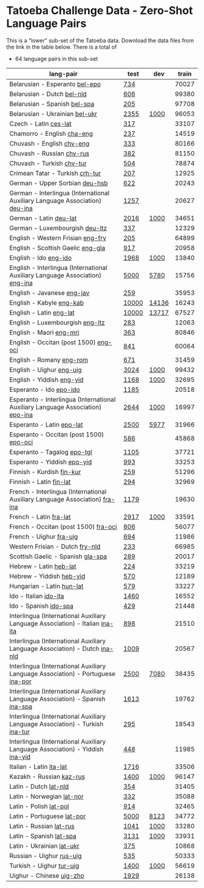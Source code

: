 # Tatoeba Challenge Data - Zero-Shot Language Pairs

This is a "lower" sub-set of the Tatoeba data.
Download the data files from the link in the table below.
There is a total of

* 64  language pairs in this sub-set

| lang-pair |    test    |    dev     |    train   |
|-----------|------------|------------|------------|
|        Belarusian - Esperanto  [bel-epo](https://object.pouta.csc.fi/Tatoeba-Challenge/bel-epo.tar)  | [       734 ](data/test/bel-epo/test.txt)|            |      70027 |
|            Belarusian - Dutch  [bel-nld](https://object.pouta.csc.fi/Tatoeba-Challenge/bel-nld.tar)  | [       606 ](data/test/bel-nld/test.txt)|            |      99380 |
|          Belarusian - Spanish  [bel-spa](https://object.pouta.csc.fi/Tatoeba-Challenge/bel-spa.tar)  | [       205 ](data/test/bel-spa/test.txt)|            |      97708 |
|        Belarusian - Ukrainian  [bel-ukr](https://object.pouta.csc.fi/Tatoeba-Challenge/bel-ukr.tar)  | [      2355 ](data/test/bel-ukr/test.txt)| [      1000 ](data/dev/bel-ukr/dev.txt)|      96053 |
|                 Czech - Latin  [ces-lat](https://object.pouta.csc.fi/Tatoeba-Challenge/ces-lat.tar)  | [       317 ](data/test/ces-lat/test.txt)|            |      33107 |
|            Chamorro - English  [cha-eng](https://object.pouta.csc.fi/Tatoeba-Challenge/cha-eng.tar)  | [       237 ](data/test/cha-eng/test.txt)|            |      14519 |
|             Chuvash - English  [chv-eng](https://object.pouta.csc.fi/Tatoeba-Challenge/chv-eng.tar)  | [       333 ](data/test/chv-eng/test.txt)|            |      80166 |
|             Chuvash - Russian  [chv-rus](https://object.pouta.csc.fi/Tatoeba-Challenge/chv-rus.tar)  | [       382 ](data/test/chv-rus/test.txt)|            |      81150 |
|             Chuvash - Turkish  [chv-tur](https://object.pouta.csc.fi/Tatoeba-Challenge/chv-tur.tar)  | [       504 ](data/test/chv-tur/test.txt)|            |      78874 |
|       Crimean Tatar - Turkish  [crh-tur](https://object.pouta.csc.fi/Tatoeba-Challenge/crh-tur.tar)  | [       207 ](data/test/crh-tur/test.txt)|            |      12925 |
|        German - Upper Sorbian  [deu-hsb](https://object.pouta.csc.fi/Tatoeba-Challenge/deu-hsb.tar)  | [       622 ](data/test/deu-hsb/test.txt)|            |      20243 |
|  German - Interlingua (International Auxiliary Language Association)  [deu-ina](https://object.pouta.csc.fi/Tatoeba-Challenge/deu-ina.tar)  | [      1257 ](data/test/deu-ina/test.txt)|            |      20627 |
|                German - Latin  [deu-lat](https://object.pouta.csc.fi/Tatoeba-Challenge/deu-lat.tar)  | [      2016 ](data/test/deu-lat/test.txt)| [      1000 ](data/dev/deu-lat/dev.txt)|      34651 |
|        German - Luxembourgish  [deu-ltz](https://object.pouta.csc.fi/Tatoeba-Challenge/deu-ltz.tar)  | [       337 ](data/test/deu-ltz/test.txt)|            |      12329 |
|     English - Western Frisian  [eng-fry](https://object.pouta.csc.fi/Tatoeba-Challenge/eng-fry.tar)  | [       205 ](data/test/eng-fry/test.txt)|            |      64899 |
|     English - Scottish Gaelic  [eng-gla](https://object.pouta.csc.fi/Tatoeba-Challenge/eng-gla.tar)  | [       917 ](data/test/eng-gla/test.txt)|            |      20958 |
|                 English - Ido  [eng-ido](https://object.pouta.csc.fi/Tatoeba-Challenge/eng-ido.tar)  | [      1968 ](data/test/eng-ido/test.txt)| [      1000 ](data/dev/eng-ido/dev.txt)|      13840 |
|  English - Interlingua (International Auxiliary Language Association)  [eng-ina](https://object.pouta.csc.fi/Tatoeba-Challenge/eng-ina.tar)  | [      5000 ](data/test/eng-ina/test.txt)| [      5780 ](data/dev/eng-ina/dev.txt)|      15756 |
|            English - Javanese  [eng-jav](https://object.pouta.csc.fi/Tatoeba-Challenge/eng-jav.tar)  | [       259 ](data/test/eng-jav/test.txt)|            |      35953 |
|              English - Kabyle  [eng-kab](https://object.pouta.csc.fi/Tatoeba-Challenge/eng-kab.tar)  | [     10000 ](data/test/eng-kab/test.txt)| [     14136 ](data/dev/eng-kab/dev.txt)|      16243 |
|               English - Latin  [eng-lat](https://object.pouta.csc.fi/Tatoeba-Challenge/eng-lat.tar)  | [     10000 ](data/test/eng-lat/test.txt)| [     13717 ](data/dev/eng-lat/dev.txt)|      67527 |
|       English - Luxembourgish  [eng-ltz](https://object.pouta.csc.fi/Tatoeba-Challenge/eng-ltz.tar)  | [       283 ](data/test/eng-ltz/test.txt)|            |      12063 |
|               English - Maori  [eng-mri](https://object.pouta.csc.fi/Tatoeba-Challenge/eng-mri.tar)  | [       363 ](data/test/eng-mri/test.txt)|            |      80846 |
|  English - Occitan (post 1500)  [eng-oci](https://object.pouta.csc.fi/Tatoeba-Challenge/eng-oci.tar)  | [       841 ](data/test/eng-oci/test.txt)|            |      60064 |
|              English - Romany  [eng-rom](https://object.pouta.csc.fi/Tatoeba-Challenge/eng-rom.tar)  | [       671 ](data/test/eng-rom/test.txt)|            |      31459 |
|              English - Uighur  [eng-uig](https://object.pouta.csc.fi/Tatoeba-Challenge/eng-uig.tar)  | [      3024 ](data/test/eng-uig/test.txt)| [      1000 ](data/dev/eng-uig/dev.txt)|      99432 |
|             English - Yiddish  [eng-yid](https://object.pouta.csc.fi/Tatoeba-Challenge/eng-yid.tar)  | [      1168 ](data/test/eng-yid/test.txt)| [      1000 ](data/dev/eng-yid/dev.txt)|      32695 |
|               Esperanto - Ido  [epo-ido](https://object.pouta.csc.fi/Tatoeba-Challenge/epo-ido.tar)  | [      1185 ](data/test/epo-ido/test.txt)|            |      20518 |
|  Esperanto - Interlingua (International Auxiliary Language Association)  [epo-ina](https://object.pouta.csc.fi/Tatoeba-Challenge/epo-ina.tar)  | [      2644 ](data/test/epo-ina/test.txt)| [      1000 ](data/dev/epo-ina/dev.txt)|      16997 |
|             Esperanto - Latin  [epo-lat](https://object.pouta.csc.fi/Tatoeba-Challenge/epo-lat.tar)  | [      2500 ](data/test/epo-lat/test.txt)| [      5977 ](data/dev/epo-lat/dev.txt)|      31966 |
|  Esperanto - Occitan (post 1500)  [epo-oci](https://object.pouta.csc.fi/Tatoeba-Challenge/epo-oci.tar)  | [       586 ](data/test/epo-oci/test.txt)|            |      45868 |
|           Esperanto - Tagalog  [epo-tgl](https://object.pouta.csc.fi/Tatoeba-Challenge/epo-tgl.tar)  | [      1105 ](data/test/epo-tgl/test.txt)|            |      37721 |
|           Esperanto - Yiddish  [epo-yid](https://object.pouta.csc.fi/Tatoeba-Challenge/epo-yid.tar)  | [       993 ](data/test/epo-yid/test.txt)|            |      33253 |
|             Finnish - Kurdish  [fin-kur](https://object.pouta.csc.fi/Tatoeba-Challenge/fin-kur.tar)  | [       259 ](data/test/fin-kur/test.txt)|            |      51296 |
|               Finnish - Latin  [fin-lat](https://object.pouta.csc.fi/Tatoeba-Challenge/fin-lat.tar)  | [       294 ](data/test/fin-lat/test.txt)|            |      32969 |
|  French - Interlingua (International Auxiliary Language Association)  [fra-ina](https://object.pouta.csc.fi/Tatoeba-Challenge/fra-ina.tar)  | [      1179 ](data/test/fra-ina/test.txt)|            |      19630 |
|                French - Latin  [fra-lat](https://object.pouta.csc.fi/Tatoeba-Challenge/fra-lat.tar)  | [      2917 ](data/test/fra-lat/test.txt)| [      1000 ](data/dev/fra-lat/dev.txt)|      33591 |
|  French - Occitan (post 1500)  [fra-oci](https://object.pouta.csc.fi/Tatoeba-Challenge/fra-oci.tar)  | [       806 ](data/test/fra-oci/test.txt)|            |      56077 |
|               French - Uighur  [fra-uig](https://object.pouta.csc.fi/Tatoeba-Challenge/fra-uig.tar)  | [       694 ](data/test/fra-uig/test.txt)|            |      11986 |
|       Western Frisian - Dutch  [fry-nld](https://object.pouta.csc.fi/Tatoeba-Challenge/fry-nld.tar)  | [       233 ](data/test/fry-nld/test.txt)|            |      66985 |
|     Scottish Gaelic - Spanish  [gla-spa](https://object.pouta.csc.fi/Tatoeba-Challenge/gla-spa.tar)  | [       289 ](data/test/gla-spa/test.txt)|            |      20017 |
|                Hebrew - Latin  [heb-lat](https://object.pouta.csc.fi/Tatoeba-Challenge/heb-lat.tar)  | [       224 ](data/test/heb-lat/test.txt)|            |      33219 |
|              Hebrew - Yiddish  [heb-yid](https://object.pouta.csc.fi/Tatoeba-Challenge/heb-yid.tar)  | [       570 ](data/test/heb-yid/test.txt)|            |      12189 |
|             Hungarian - Latin  [hun-lat](https://object.pouta.csc.fi/Tatoeba-Challenge/hun-lat.tar)  | [       579 ](data/test/hun-lat/test.txt)|            |      33227 |
|                 Ido - Italian  [ido-ita](https://object.pouta.csc.fi/Tatoeba-Challenge/ido-ita.tar)  | [      1460 ](data/test/ido-ita/test.txt)|            |      16552 |
|                 Ido - Spanish  [ido-spa](https://object.pouta.csc.fi/Tatoeba-Challenge/ido-spa.tar)  | [       429 ](data/test/ido-spa/test.txt)|            |      21448 |
|  Interlingua (International Auxiliary Language Association) - Italian  [ina-ita](https://object.pouta.csc.fi/Tatoeba-Challenge/ina-ita.tar)  | [       898 ](data/test/ina-ita/test.txt)|            |      21510 |
|  Interlingua (International Auxiliary Language Association) - Dutch  [ina-nld](https://object.pouta.csc.fi/Tatoeba-Challenge/ina-nld.tar)  | [      1009 ](data/test/ina-nld/test.txt)|            |      20567 |
|  Interlingua (International Auxiliary Language Association) - Portuguese  [ina-por](https://object.pouta.csc.fi/Tatoeba-Challenge/ina-por.tar)  | [      2500 ](data/test/ina-por/test.txt)| [      7080 ](data/dev/ina-por/dev.txt)|      38435 |
|  Interlingua (International Auxiliary Language Association) - Spanish  [ina-spa](https://object.pouta.csc.fi/Tatoeba-Challenge/ina-spa.tar)  | [      1613 ](data/test/ina-spa/test.txt)|            |      19762 |
|  Interlingua (International Auxiliary Language Association) - Turkish  [ina-tur](https://object.pouta.csc.fi/Tatoeba-Challenge/ina-tur.tar)  | [       295 ](data/test/ina-tur/test.txt)|            |      18543 |
|  Interlingua (International Auxiliary Language Association) - Yiddish  [ina-yid](https://object.pouta.csc.fi/Tatoeba-Challenge/ina-yid.tar)  | [       448 ](data/test/ina-yid/test.txt)|            |      11985 |
|               Italian - Latin  [ita-lat](https://object.pouta.csc.fi/Tatoeba-Challenge/ita-lat.tar)  | [      1716 ](data/test/ita-lat/test.txt)|            |      33506 |
|              Kazakh - Russian  [kaz-rus](https://object.pouta.csc.fi/Tatoeba-Challenge/kaz-rus.tar)  | [      1400 ](data/test/kaz-rus/test.txt)| [      1000 ](data/dev/kaz-rus/dev.txt)|      96147 |
|                 Latin - Dutch  [lat-nld](https://object.pouta.csc.fi/Tatoeba-Challenge/lat-nld.tar)  | [       354 ](data/test/lat-nld/test.txt)|            |      31405 |
|             Latin - Norwegian  [lat-nor](https://object.pouta.csc.fi/Tatoeba-Challenge/lat-nor.tar)  | [       332 ](data/test/lat-nor/test.txt)|            |      35088 |
|                Latin - Polish  [lat-pol](https://object.pouta.csc.fi/Tatoeba-Challenge/lat-pol.tar)  | [       914 ](data/test/lat-pol/test.txt)|            |      32465 |
|            Latin - Portuguese  [lat-por](https://object.pouta.csc.fi/Tatoeba-Challenge/lat-por.tar)  | [      5000 ](data/test/lat-por/test.txt)| [      8123 ](data/dev/lat-por/dev.txt)|      34772 |
|               Latin - Russian  [lat-rus](https://object.pouta.csc.fi/Tatoeba-Challenge/lat-rus.tar)  | [      1041 ](data/test/lat-rus/test.txt)| [      1000 ](data/dev/lat-rus/dev.txt)|      33280 |
|               Latin - Spanish  [lat-spa](https://object.pouta.csc.fi/Tatoeba-Challenge/lat-spa.tar)  | [      3131 ](data/test/lat-spa/test.txt)| [      1000 ](data/dev/lat-spa/dev.txt)|      33931 |
|             Latin - Ukrainian  [lat-ukr](https://object.pouta.csc.fi/Tatoeba-Challenge/lat-ukr.tar)  | [       375 ](data/test/lat-ukr/test.txt)|            |      10868 |
|              Russian - Uighur  [rus-uig](https://object.pouta.csc.fi/Tatoeba-Challenge/rus-uig.tar)  | [       535 ](data/test/rus-uig/test.txt)|            |      50333 |
|              Turkish - Uighur  [tur-uig](https://object.pouta.csc.fi/Tatoeba-Challenge/tur-uig.tar)  | [      1400 ](data/test/tur-uig/test.txt)| [      1000 ](data/dev/tur-uig/dev.txt)|      56619 |
|              Uighur - Chinese  [uig-zho](https://object.pouta.csc.fi/Tatoeba-Challenge/uig-zho.tar)  | [      1929 ](data/test/uig-zho/test.txt)|            |      26138 |

